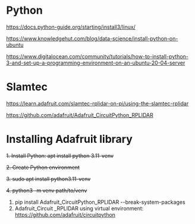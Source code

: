 # Python

https://docs.python-guide.org/starting/install3/linux/

https://www.knowledgehut.com/blog/data-science/install-python-on-ubuntu

https://www.digitalocean.com/community/tutorials/how-to-install-python-3-and-set-up-a-programming-environment-on-an-ubuntu-20-04-server


# Slamtec

https://learn.adafruit.com/slamtec-rplidar-on-pi/using-the-slamtec-rplidar

https://github.com/adafruit/Adafruit_CircuitPython_RPLIDAR


# Installing Adafruit library

~~1. Install Python: apt install python 3.11-venv~~

~~2. Create Python environment~~

~~3. sudo apt install python3.11-venv~~

~~4. python3 -m venv path/to/venv~~


1. pip install Adafruit_CircuitPython_RPLIDAR --break-system-packages
2. Adafruit_Circuit _RPLIDAR using virtual environment: https://github.com/adafruit/circuitpython
